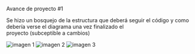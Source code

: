 Avance de proyecto #1

Se hizo un bosquejo de la estructura que deberá seguir el código y como debería verse el diagrama una vez finalizado el  
proyecto (subceptible a cambios)

![imagen 1](https://github.com/Falling-Bridge/ProyectoFinal-Desarrollo/assets/135036758/3af204ac-be8b-4c2a-8b8b-65221bf80c49)
![imagen 2](https://github.com/Falling-Bridge/ProyectoFinal-Desarrollo/assets/135036758/7391b07a-65be-4900-a8ad-f71cc8858664)
![imagen 3](https://github.com/Falling-Bridge/ProyectoFinal-Desarrollo/assets/135036758/75c46110-b2a4-4009-b65e-8c99c64ba2e2)



